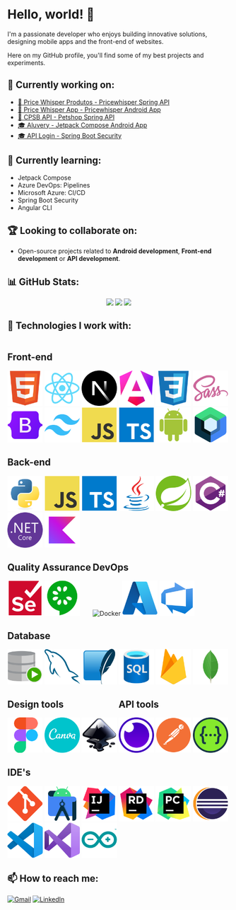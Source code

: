 # Hello, world! 👋

I'm a passionate developer who enjoys building innovative solutions, designing mobile apps and the front-end of websites. 

Here on my GitHub profile, you'll find some of my best projects and experiments.

## 🔭 Currently working on:

- [💼 Price Whisper Produtos - Pricewhisper Spring API](https://github.com/GEdO23/pricewhisper-produtos)
- [💼 Price Whisper App - Pricewhisper Android App](https://github.com/GEdO23/PriceWhisperApp)
- [🧪 CPSB API - Petshop Spring API](https://github.com/GEdO23/cpsb-api)
- [🎓 Aluvery - Jetpack Compose Android App](https://github.com/GEdO23/Aluvery)
- [🎓 API Login - Spring Boot Security](https://github.com/GEdO23/api-login)

## 🌱 Currently learning:

- Jetpack Compose
- Azure DevOps: Pipelines
- Microsoft Azure: CI/CD
- Spring Boot Security
- Angular CLI

## 🏆 Looking to collaborate on:

- Open-source projects related to **Android development**, **Front-end development** or **API development**.

## 📊 GitHub Stats:

<div style="display: inline_block" align="center">
  <img loading="lazy" height="150em" src="https://github-readme-stats.vercel.app/api?username=GEdO23&show_icons=true&theme=github_dark"/>
  <img loading="lazy" height="150em" src="https://github-readme-streak-stats.herokuapp.com/?user=GEdO23&theme=github_dark"/>
  <img loading="lazy" height="150em" src="https://github-readme-stats.vercel.app/api/top-langs/?username=GEdO23&layout=compact&card_width=350em&langs_count=4&theme=github_dark"/>
</div>

## 🚀 Technologies I work with:

<div style="display: inline-block">
  <h2>Front-end</h2>
  <img src="https://raw.githubusercontent.com/devicons/devicon/master/icons/html5/html5-original.svg" alt="HTML5" height="80">
  <img src="https://raw.githubusercontent.com/devicons/devicon/master/icons/react/react-original.svg" alt="React" height="80">
  <img src="https://raw.githubusercontent.com/devicons/devicon/master/icons/nextjs/nextjs-original.svg" alt="NextJS" height="80">
  <img src="https://raw.githubusercontent.com/devicons/devicon/master/icons/angular/angular-original.svg" alt="Angular" height="80">
  <img src="https://raw.githubusercontent.com/devicons/devicon/master/icons/css3/css3-original.svg" alt="CSS3" height="80">
  <img src="https://raw.githubusercontent.com/devicons/devicon/master/icons/sass/sass-original.svg" alt="Sass" height="80">
  <img src="https://raw.githubusercontent.com/devicons/devicon/master/icons/bootstrap/bootstrap-original.svg" alt="Bootstrap" height="80">
  <img src="https://raw.githubusercontent.com/devicons/devicon/master/icons/tailwindcss/tailwindcss-original.svg" alt="Tailwind CSS" height="80">
  <img src="https://raw.githubusercontent.com/devicons/devicon/master/icons/javascript/javascript-original.svg" alt="Javascript" height="80">
  <img src="https://raw.githubusercontent.com/devicons/devicon/master/icons/typescript/typescript-plain.svg" alt="Typescript" height="80">
  <img src="https://raw.githubusercontent.com/devicons/devicon/master/icons/android/android-plain.svg" alt="Android" height="80">
  <img src="https://raw.githubusercontent.com/devicons/devicon/master/icons/jetpackcompose/jetpackcompose-original.svg" alt="Android Jetpack Compose" height="80">
</div>

<div style="display: inline-block">
  <h2>Back-end</h2>
  <img src="https://raw.githubusercontent.com/devicons/devicon/master/icons/python/python-original.svg" alt="Python" height="80">
  <img src="https://raw.githubusercontent.com/devicons/devicon/master/icons/javascript/javascript-original.svg" alt="Javascript" height="80">
  <img src="https://raw.githubusercontent.com/devicons/devicon/master/icons/typescript/typescript-plain.svg" alt="Typescript" height="80">
  <img src="https://raw.githubusercontent.com/devicons/devicon/master/icons/java/java-original.svg" alt="Java" height="80">
  <img src="https://raw.githubusercontent.com/devicons/devicon/master/icons/spring/spring-original.svg" alt="Spring" height="80">
  <img src="https://raw.githubusercontent.com/devicons/devicon/master/icons/csharp/csharp-original.svg" alt="C#" height="80">
  <img src="https://raw.githubusercontent.com/devicons/devicon/master/icons/dotnetcore/dotnetcore-original.svg" alt=".Net Core" height="80">
  <img src="https://raw.githubusercontent.com/devicons/devicon/master/icons/kotlin/kotlin-original.svg" alt="JetBrains Kotlin" height="80">
</div>

<div style="display: inline-block">
  <h2>Quality Assurance</h2>
  <img src="https://raw.githubusercontent.com/devicons/devicon/master/icons/selenium/selenium-original.svg" alt="Selenium for browser tests" height="80">
  <img src="https://raw.githubusercontent.com/devicons/devicon/master/icons/cucumber/cucumber-plain.svg" alt="Cucumber for tests" height="80">
</div>

<div style="display: inline-block">
  <h2>DevOps</h2>
  <img src="https://cdn-icons-png.flaticon.com/512/919/919853.png" alt="Docker" height="80">
  <img src="https://raw.githubusercontent.com/devicons/devicon/master/icons/azure/azure-original.svg" alt="Azure" height="80">
  <img src="https://raw.githubusercontent.com/devicons/devicon/master/icons/azuredevops/azuredevops-original.svg" alt="Azure DevOps" height="80">
</div>

<div style="display: inline-block">
  <h2>Database</h2>
  <img src="https://raw.githubusercontent.com/devicons/devicon/master/icons/sqldeveloper/sqldeveloper-original.svg" alt="SQL Developer" height="80">
  <img src="https://raw.githubusercontent.com/devicons/devicon/master/icons/mysql/mysql-original.svg" alt="MySQL" height="80">
  <img src="https://raw.githubusercontent.com/devicons/devicon/master/icons/sqlite/sqlite-original.svg" alt="SQL Lite" height="80">
  <img src="https://raw.githubusercontent.com/devicons/devicon/master/icons/azuresqldatabase/azuresqldatabase-original.svg" alt="Microsoft Azure SQL Database" height="80">
  <img src="https://raw.githubusercontent.com/devicons/devicon/master/icons/firebase/firebase-original.svg" alt="Firebase" height="80">
  <img src="https://raw.githubusercontent.com/devicons/devicon/master/icons/mongodb/mongodb-original.svg" alt="Mongo DB" height="80">
</div>

<div style="display: inline-block">
  <h2>Design tools</h2>
  <img src="https://raw.githubusercontent.com/devicons/devicon/master/icons/figma/figma-original.svg" alt="Figma design and prototype tool" height="80">
  <img src="https://raw.githubusercontent.com/devicons/devicon/master/icons/canva/canva-original.svg" alt="Canva design tool" height="80">
  <img src="https://raw.githubusercontent.com/devicons/devicon/master/icons/inkscape/inkscape-original.svg" alt="Inkscape" height="80">
</div>

<div style="display: inline-block">
  <h2>API tools</h2>
  <img src="https://raw.githubusercontent.com/devicons/devicon/master/icons/insomnia/insomnia-original.svg" alt="Insomnia API Client" height="80">
  <img src="https://raw.githubusercontent.com/devicons/devicon/master/icons/postman/postman-original.svg" alt="Postman API Client" height="80">
  <img src="https://raw.githubusercontent.com/devicons/devicon/master/icons/swagger/swagger-original.svg" alt="Swagger API Documentation" height="80">
</div>

<div style="display: inline-block">
  <h2>IDE's</h2>
  <img src="https://raw.githubusercontent.com/devicons/devicon/master/icons/git/git-original.svg" alt="Git" height="80">
  <img src="https://raw.githubusercontent.com/devicons/devicon/master/icons/androidstudio/androidstudio-original.svg" alt="JetBrains and Google IDE Android Studio" height="80">
  <img src="https://raw.githubusercontent.com/devicons/devicon/master/icons/intellij/intellij-original.svg" alt="JetBrains Java IDE IntelliJ" height="80">
  <img src="https://raw.githubusercontent.com/devicons/devicon/master/icons/rider/rider-original.svg" alt="JetBrains C# IDE Rider" height="80">
  <img src="https://raw.githubusercontent.com/devicons/devicon/master/icons/pycharm/pycharm-original.svg" alt="JetBrains Python IDE PyCharm" height="80">
  <img src="https://raw.githubusercontent.com/devicons/devicon/master/icons/eclipse/eclipse-original.svg" alt="Eclipse Java IDE" height="80">
  <img src="https://raw.githubusercontent.com/devicons/devicon/master/icons/vscode/vscode-original.svg" alt="Microsoft Visual Studio Code IDE" height="80">
  <img src="https://raw.githubusercontent.com/devicons/devicon/master/icons/visualstudio/visualstudio-original.svg" alt="Microsoft Visual Studio IDE" height="80">
  <img src="https://raw.githubusercontent.com/devicons/devicon/master/icons/arduino/arduino-original.svg" alt="Arduino" height="80">
</div>

## 📫 How to reach me:

[![Gmail](https://img.shields.io/badge/Gmail-D14836?style=for-the-badge&logo=gmail&logoColor=white)](mailto:gabriel.eringer.23@gmail.com)
[![LinkedIn](https://img.shields.io/badge/-LinkedIn-%230077B5?style=for-the-badge&logo=linkedin&logoColor=white)](https://www.linkedin.com/in/gabriel-eringer-de-oliveira-0ba641246)
